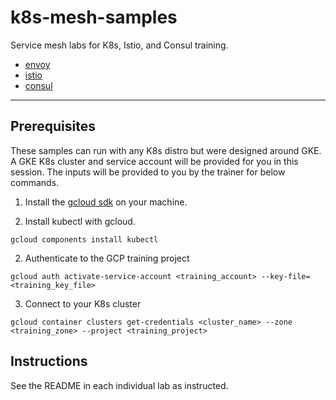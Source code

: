 # k8s-mesh-samples

Service mesh labs for K8s, Istio, and Consul training.
- [envoy](envoy)
- [istio](istio)
- [consul](consul)
----

## Prerequisites
These samples can run with any K8s distro but were designed around GKE. A GKE K8s cluster and service account will be provided for you in this session. The inputs will be provided to you by the trainer for below commands.

1.  Install the [gcloud sdk](https://cloud.google.com/sdk/docs/quickstarts) on your machine.

2.  Install kubectl with gcloud.

```
gcloud components install kubectl
```

2.  Authenticate to the GCP training project

```
gcloud auth activate-service-account <training_account> --key-file=<training_key_file>
```

3.  Connect to your K8s cluster

```
gcloud container clusters get-credentials <cluster_name> --zone <training_zone> --project <training_project>
```

## Instructions
See the README in each individual lab as instructed.
